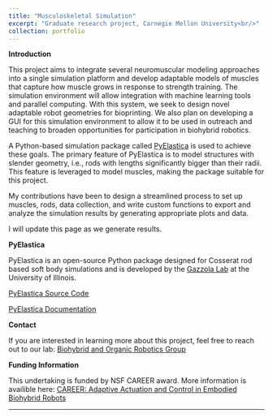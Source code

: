 ```yaml
---
title: "Musculoskeletal Simulation"
excerpt: "Graduate research project, Carnegie Mellon University<br/>"
collection: portfolio
---
```



**Introduction**


This project aims to integrate several neuromuscular modeling approaches into a single simulation platform and develop adaptable models of muscles that capture how muscle grows in response to strength training. The simulation environment will allow integration with machine learning tools and parallel computing. With this system, we seek to design novel adaptable robot geometries for bioprinting. We also plan on developing a GUI for this simulation environment to allow it to be used in outreach and teaching to broaden opportunities for participation in biohybrid robotics.

A Python-based simulation package called <a href="https://www.google.com/url?q=https://www.cosseratrods.org" target="_blank">PyElastica</a> is used to achieve these goals. The primary feature of PyElastica is to model structures with slender geometry, i.e., rods with lengths significantly bigger than their radii. This feature is leveraged to model muscles, making the package suitable for this project. 

My contributions have been to design a streamlined process to set up muscles, rods, data collection, and write custom functions to export and analyze the simulation results by generating appropriate plots and data. 


<!--I am currently working on developing rudimentary muscle fatigue and adaptability features.-->


I will update this page as we generate results.

**PyElastica**

PyElastica is an open-source Python package designed for Cosserat rod based soft body simulations and is developed by the <a href="https://mattia-lab.com/" target="_blank">Gazzola Lab</a> at the University of Illinois.

<a href="https://github.com/GazzolaLab/PyElastica" target="_blank">PyElastica Source Code</a>

<a href="https://docs.cosseratrods.org/en/latest/" target="_blank">PyElastica Documentation</a>


<!---->


**Contact**


If you are interested in learning more about this project, feel free to reach out to our lab: <a href="https://www.meche.engineering.cmu.edu/faculty/borg/index.html" target="_blank">Biohybrid and Organic Robotics Group</a>



**Funding Information**


This undertaking is funded by NSF CAREER award. More information is availible here: <a href="https://www.meche.engineering.cmu.edu/faculty/borg/2044785.html" target="_blank">CAREER: Adaptive Actuation and Control in Embodied Biohybrid Robots</a>


<!--
**Cosserat Rods**


See References section for more information.


****




 
****
 
 



****





**References**


Rubin, M.B.. (2000). Cosserat Theoris: Shells, Rods and Points. 10.1007/978-94-015-9379-3. 


Rubin, M.B. (2000). Cosserat Rods. In: Cosserat Theories: Shells, Rods and Points. Solid Mechanics and Its Applications, vol 79. Springer, Dordrecht. https://doi.org/10.1007/978-94-015-9379-3_5


Altenbach, H., Bîrsan, M., Eremeyev, V.A. (2013). Cosserat-Type Rods. In: Altenbach, H., Eremeyev, V.A. (eds) Generalized Continua from the Theory to Engineering Applications. CISM International Centre for Mechanical Sciences, vol 541. Springer, Vienna. https://doi.org/10.1007/978-3-7091-1371-4_4



-->
****



